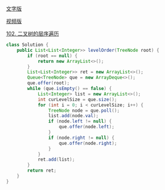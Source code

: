 [文字版](https://programmercarl.com/0102.%E4%BA%8C%E5%8F%89%E6%A0%91%E7%9A%84%E5%B1%82%E5%BA%8F%E9%81%8D%E5%8E%86.html)

[视频版](https://www.bilibili.com/video/BV1GY4y1u7b2)

[102. 二叉树的层序遍历](https://leetcode.cn/problems/binary-tree-level-order-traversal)

```Java
class Solution {
    public List<List<Integer>> levelOrder(TreeNode root) {
        if (root == null) {
            return new ArrayList<>();
        }
        List<List<Integer>> ret = new ArrayList<>();
        Queue<TreeNode> que = new ArrayDeque<>();
        que.offer(root);
        while (que.isEmpty() == false) {
            List<Integer> list = new ArrayList<>();
            int curLevelSize = que.size();
            for (int i = 0; i < curLevelSize; i++) {
                TreeNode node = que.poll();
                list.add(node.val);
                if (node.left != null) {
                    que.offer(node.left);
                }
                if (node.right != null) {
                    que.offer(node.right);
                }
            }
            ret.add(list);
        }
        return ret;
    }
}
```